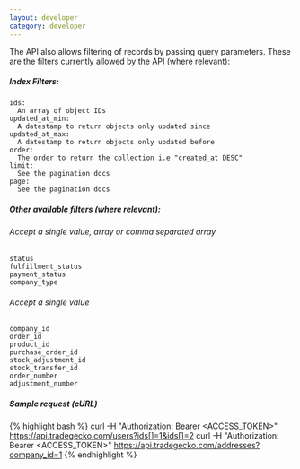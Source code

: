 ```yaml
---
layout: developer
category: developer
---
```


The API also allows filtering of records by passing query parameters.
These are the filters currently allowed by the API (where relevant):

#####  Index Filters:  
    ids:  
      An array of object IDs  
    updated_at_min:  
      A datestamp to return objects only updated since  
    updated_at_max:
      A datestamp to return objects only updated before  
    order:  
      The order to return the collection i.e "created_at DESC"  
    limit:  
      See the pagination docs  
    page:  
      See the pagination docs  

#####     Other available filters (where relevant):

######    Accept a single value, array or comma separated array  
    status
    fulfillment_status
    payment_status
    company_type


######    Accept a single value  
    company_id
    order_id
    product_id
    purchase_order_id
    stock_adjustment_id
    stock_transfer_id
    order_number
    adjustment_number


##### Sample request (cURL)
{% highlight bash %}
curl -H "Authorization: Bearer <ACCESS_TOKEN>" https://api.tradegecko.com/users?ids[]=1&ids[]=2
curl -H "Authorization: Bearer <ACCESS_TOKEN>" https://api.tradegecko.com/addresses?company_id=1
{% endhighlight %}
